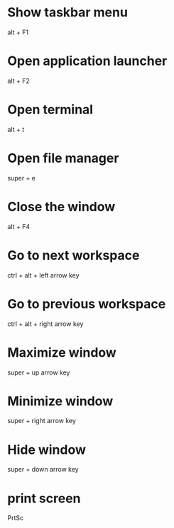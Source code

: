 # Show taskbar menu
  alt + F1

# Open application launcher
  alt + F2

# Open terminal
  alt + t

# Open file manager
  super + e

# Close the window
  alt + F4

# Go to next workspace
  ctrl + alt + left arrow key

# Go to previous workspace
  ctrl + alt + right arrow key

# Maximize window
  super + up arrow key

# Minimize window
  super + right arrow key

# Hide window
  super + down arrow key

# print screen
  PrtSc

